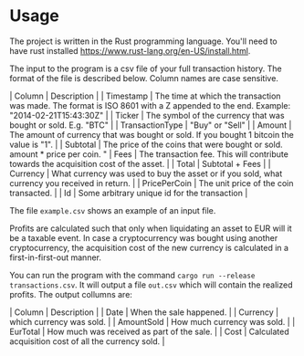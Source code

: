 # Usage

The project is written in the Rust programming language. You'll need to have rust installed https://www.rust-lang.org/en-US/install.html.

The input to the program is a csv file of your full transaction history. The format of the file is described below. Column names are case sensitive.

| Column  | Description |
| Timestamp | The time at which the transaction was made. The format is ISO 8601 with a Z appended to the end. Example: "2014-02-21T15:43:30Z" |
| Ticker | The symbol of the currency that was bought or sold. E.g. "BTC" |
| TransactionType | "Buy" or "Sell" |
| Amount | The amount of currency that was bought or sold. If you bought 1 bitcoin the value is "1". |
| Subtotal | The price of the coins that were bought or sold. amount * price per coin. "
| Fees | The transaction fee. This will contribute towards the acquisition cost of the asset. |
| Total | Subtotal + Fees |
| Currency | What currency was used to buy the asset or if you sold, what currency you received in return. |
| PricePerCoin | The unit price of the coin transacted. |
| Id | Some arbitrary unique id for the transaction |

The file `example.csv` shows an example of an input file.

Profits are calculated such that only when liquidating an asset to EUR will it be a taxable event. In case a cryptocurrency was bought using another cryptocurrency, the acquisition cost of the new currency is calculated in a first-in-first-out manner.

You can run the program with the command `cargo run --release transactions.csv`. It will output a file `out.csv` which will contain the realized profits. The output collumns are:

| Column | Description |
| Date | When the sale happened. |
| Currency | which currency was sold. |
| AmountSold | How much currency was sold. |
| EurTotal | How much was received as part of the sale. |
| Cost | Calculated acquisition cost of all the currency sold. |

